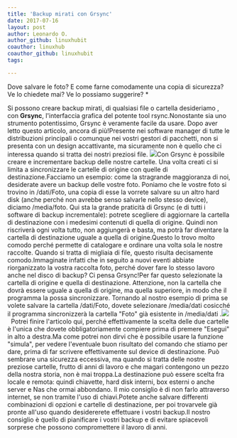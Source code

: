 ```yaml
---
title: 'Backup mirati con Grsync'
date: 2017-07-16
layout: post
author: Leonardo O.
author_github: linuxhubit
coauthor: linuxhub
coauthor_github: linuxhubit
tags:

---
```

Dove salvare le foto? E come farne comodamente una copia di sicurezza? Ve lo chiedete mai? Ve lo possiamo suggerire? *

Si possono creare backup mirati, di qualsiasi file o cartella desideriamo , con **Grsync**, l'interfaccia grafica del potente tool rsync.Nonostante sia uno strumento potentissimo, Grsync è veramente facile da usare. Dopo aver letto questo articolo, ancora di più!Presente nei software manager di tutte le distribuzioni principali o comunque nei vostri gestori di pacchetti, non si presenta con un design accattivante, ma sicuramente non è quello che ci interessa quando si tratta dei nostri preziosi file. ![](https://linuxhub.it/wordpress/wp-content/uploads/2017/07/DeepinScreenshot_grsync_20170716203019.png)Con Grsync è possibile creare e incrementare backup delle nostre cartelle. Una volta creati ci si limita a sincronizzare le cartelle di origine con quelle di destinazione.Facciamo un esempio: come la stragrande maggioranza di noi, desiderate avere un backup delle vostre foto. Poniamo che le vostre foto si trovino in /dati/Foto, una copia di esse la vorrete salvare su un altro hard disk (anche perché non avrebbe senso salvarle nello stesso device), diciamo /media/foto. Qui sta la grande praticità di Grsync (e di tutti i software di backup incrementale): potrete scegliere di aggiornare la cartella di destinazione con i medesimi contenuti di quella di origine. Quindi non riscriverà ogni volta tutto, non aggiungerà e basta, ma potrà far diventare la cartella di destinazione uguale a quella di origine.Questo lo trovo molto comodo perché permette di catalogare e ordinare una volta sola le nostre raccolte. Quando si tratta di migliaia di file, questo risulta decisamente comodo.Immaginate infatti che in seguito a nuovi eventi abbiate riorganizzato la vostra raccolta foto, perché dover fare lo stesso lavoro anche nel disco di backup? Ci pensa Grsync!Per far questo selezionate la cartella di origine e quella di destinazione. Attenzione, non la cartella che dovrà essere uguale a quella di origine, ma quella superiore, in modo che il programma la possa sincronizzare. Tornando al nostro esempio di prima se volete salvare la cartella /dati/Foto, dovete selezionare /media/dati cosicché il programma sincronizzerà la cartella "Foto" già esistente in /media/dati .![](https://linuxhub.it/wordpress/wp-content/uploads/2017/07/DeepinScreenshot_grsync_20170716214317.png)  Potrei finire l'articolo qui, perché effettivamente la scelta delle due cartelle è l'unica che dovete obbligatoriamente compiere prima di premere "Esegui" in alto a destra.Ma come potrei non dirvi che è possibile usare la funzione "simula", per vedere l'eventuale buon risultato del comando che stiamo per dare, prima di far scrivere effettivamente sul device di destinazione. Può sembrare una sicurezza eccessiva, ma quando si tratta delle nostre preziose cartelle, frutto di anni di lavoro e che magari contengono un pezzo della nostra storia, non è mai troppa.La destinazione può essere scelta fra locale e remota: quindi chiavette, hard disk interni, box esterni o anche server e Nas che ormai abbondano. Il mio consiglio è di non farlo attraverso internet, se non tramite l'uso di chiavi.Potete anche salvare differenti combinazioni di opzioni e cartelle di destinazione, per poi trovarvele già pronte all'uso quando desidererete effettuare i vostri backup.Il nostro consiglio è quello di pianificare i vostri backup e di evitare spiacevoli sorprese che possono compromettere il lavoro di anni. 
